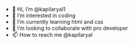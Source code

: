 - 👋 Hi, I’m @kapilaryal1
- 👀 I’m interested in coding
- 🌱 I’m currently learning html and css
- 💞️ I’m looking to collaborate with pro developer
- 📫 How to reach me @kapilaryal

<!---
kapilaryal1/kapilaryal1 is a ✨ special ✨ repository because its `README.md` (this file) appears on your GitHub profile.
You can click the Preview link to take a look at your changes.
--->
